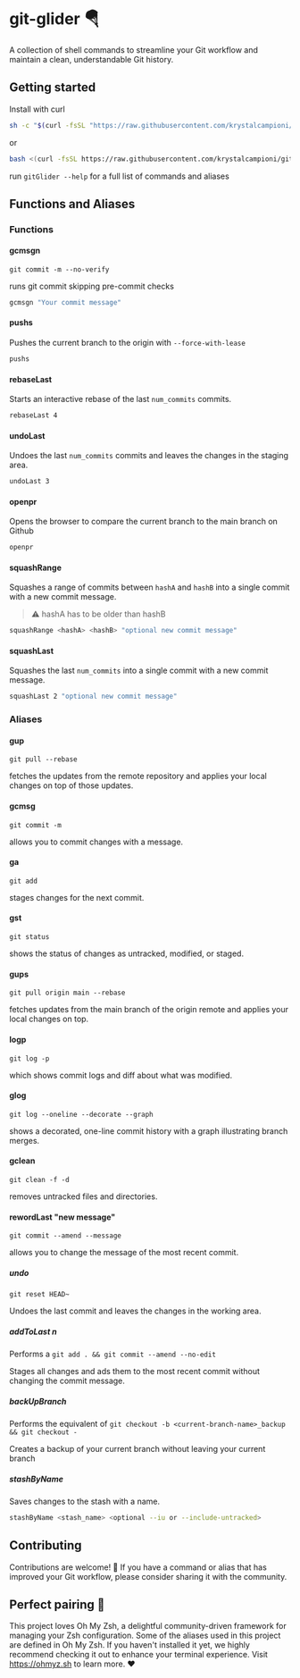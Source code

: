 # git-glider 🪂

A collection of shell commands to streamline your Git workflow and maintain a clean, understandable Git history.

## Getting started

Install with curl

```sh
sh -c "$(curl -fsSL "https://raw.githubusercontent.com/krystalcampioni/git-glider/main/install.sh?$(date +%s)")"`
```

or

```bash
bash <(curl -fsSL https://raw.githubusercontent.com/krystalcampioni/git-glider/main/install.sh)
```

run `gitGlider --help` for a full list of commands and aliases

## Functions and Aliases

### Functions

#### gcmsgn

`git commit -m --no-verify`

runs git commit skipping pre-commit checks

  ```bash
  gcmsgn "Your commit message"
  ```
  

#### pushs

Pushes the current branch to the origin with `--force-with-lease`

  ```bash
  pushs
  ```

#### rebaseLast

Starts an interactive rebase of the last `num_commits` commits.

  ```bash
  rebaseLast 4
  ```

#### undoLast

Undoes the last `num_commits` commits and leaves the changes in the staging area.

  ```bash
  undoLast 3
  ```


#### openpr

 Opens the browser to compare the current branch to the main branch on Github

  ```bash
  openpr
  ```

#### squashRange

Squashes a range of commits between `hashA` and `hashB` into a single commit with a new commit message.

  > ⚠️ hashA has to be older than hashB

  ```bash
  squashRange <hashA> <hashB> "optional new commit message"
  ```

#### squashLast

Squashes the last `num_commits` into a single commit with a new commit message.

  ```bash
  squashLast 2 "optional new commit message"
  ```


### Aliases

#### gup

`git pull --rebase`

fetches the updates from the remote repository and applies your local changes on top of those updates.

#### gcmsg

`git commit -m`

allows you to commit changes with a message.

#### ga

`git add`

stages changes for the next commit.

#### gst


`git status`

shows the status of changes as untracked, modified, or staged.

#### gups

`git pull origin main --rebase`

fetches updates from the main branch of the origin remote and applies your local changes on top.

#### logp

`git log -p`

which shows commit logs and diff about what was modified.

#### glog

`git log --oneline --decorate --graph`

shows a decorated, one-line commit history with a graph illustrating branch merges.

#### gclean

`git clean -f -d`

removes untracked files and directories.

#### rewordLast "new message"

`git commit --amend --message`

allows you to change the message of the most recent commit.

##### undo

`git reset HEAD~`

Undoes the last commit and leaves the changes in the working area.

##### addToLast n

Performs a `git add . && git commit --amend --no-edit`

Stages all changes and ads them to the most recent commit without changing the commit message.

##### backUpBranch

Performs the equivalent of `git checkout -b <current-branch-name>_backup && git checkout -`

Creates a backup of your current branch without leaving your current branch

##### stashByName

Saves changes to the stash with a name.

```sh
stashByName <stash_name> <optional --iu or --include-untracked>
```


## Contributing

Contributions are welcome!
💪 If you have a command or alias that has improved your Git workflow, please consider sharing it with the community.

## Perfect pairing 🍷

This project loves Oh My Zsh, a delightful community-driven framework for managing your Zsh configuration. Some of the aliases used in this project are defined in Oh My Zsh. If you haven't installed it yet, we highly recommend checking it out to enhance your terminal experience. Visit https://ohmyz.sh to learn more. ❤️
